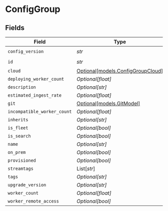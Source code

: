 # ConfigGroup


## Fields

| Field                                                              | Type                                                               | Required                                                           | Description                                                        |
| ------------------------------------------------------------------ | ------------------------------------------------------------------ | ------------------------------------------------------------------ | ------------------------------------------------------------------ |
| `config_version`                                                   | *str*                                                              | :heavy_check_mark:                                                 | N/A                                                                |
| `id`                                                               | *str*                                                              | :heavy_check_mark:                                                 | N/A                                                                |
| `cloud`                                                            | [Optional[models.ConfigGroupCloud]](../models/configgroupcloud.md) | :heavy_minus_sign:                                                 | N/A                                                                |
| `deploying_worker_count`                                           | *Optional[float]*                                                  | :heavy_minus_sign:                                                 | N/A                                                                |
| `description`                                                      | *Optional[str]*                                                    | :heavy_minus_sign:                                                 | N/A                                                                |
| `estimated_ingest_rate`                                            | *Optional[float]*                                                  | :heavy_minus_sign:                                                 | N/A                                                                |
| `git`                                                              | [Optional[models.GitModel]](../models/gitmodel.md)                 | :heavy_minus_sign:                                                 | N/A                                                                |
| `incompatible_worker_count`                                        | *Optional[float]*                                                  | :heavy_minus_sign:                                                 | N/A                                                                |
| `inherits`                                                         | *Optional[str]*                                                    | :heavy_minus_sign:                                                 | N/A                                                                |
| `is_fleet`                                                         | *Optional[bool]*                                                   | :heavy_minus_sign:                                                 | N/A                                                                |
| `is_search`                                                        | *Optional[bool]*                                                   | :heavy_minus_sign:                                                 | N/A                                                                |
| `name`                                                             | *Optional[str]*                                                    | :heavy_minus_sign:                                                 | N/A                                                                |
| `on_prem`                                                          | *Optional[bool]*                                                   | :heavy_minus_sign:                                                 | N/A                                                                |
| `provisioned`                                                      | *Optional[bool]*                                                   | :heavy_minus_sign:                                                 | N/A                                                                |
| `streamtags`                                                       | List[*str*]                                                        | :heavy_minus_sign:                                                 | N/A                                                                |
| `tags`                                                             | *Optional[str]*                                                    | :heavy_minus_sign:                                                 | N/A                                                                |
| `upgrade_version`                                                  | *Optional[str]*                                                    | :heavy_minus_sign:                                                 | N/A                                                                |
| `worker_count`                                                     | *Optional[float]*                                                  | :heavy_minus_sign:                                                 | N/A                                                                |
| `worker_remote_access`                                             | *Optional[bool]*                                                   | :heavy_minus_sign:                                                 | N/A                                                                |